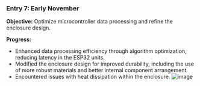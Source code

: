 ### Entry 7: Early November
**Objective:** Optimize microcontroller data processing and refine the enclosure design.

**Progress:**
- Enhanced data processing efficiency through algorithm optimization, reducing latency in the ESP32 units.
- Modified the enclosure design for improved durability, including the use of more robust materials and better internal component arrangement.
- Encountered issues with heat dissipation within the enclosure.
![image](https://github.com/ozgurttufekci/CollisonAvoidanceForBikes/assets/2933521/008fe1e8-498a-4b2c-b12e-e8affaa57424)
